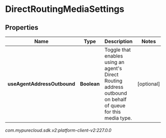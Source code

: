 # DirectRoutingMediaSettings


## Properties

| Name | Type | Description | Notes |
| ------------ | ------------- | ------------- | ------------- |
| **useAgentAddressOutbound** | **Boolean** | Toggle that enables using an agent's Direct Routing address outbound on behalf of queue for this media type. |  [optional] |




_com.mypurecloud.sdk.v2:platform-client-v2:227.0.0_

